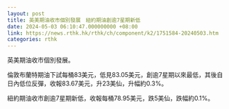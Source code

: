 ```yaml
---
layout: post
title: 英美期油收市個別發展　紐約期油創逾7星期新低
date: 2024-05-03 06:10:47.000000000 +08:00
link: https://news.rthk.hk/rthk/ch/component/k2/1751584-20240503.htm
categories: rthk
---
```


英美期油收市個別發展。

倫敦布蘭特期油下試每桶83美元，低見83.05美元，創逾7星期以來最低，其後自日內低位反彈，收報83.67美元，升23美仙，升幅約0.3%。

紐約期油收市創逾7星期新低，收報每桶78.95美元，跌5美仙，跌幅約0.1%。
